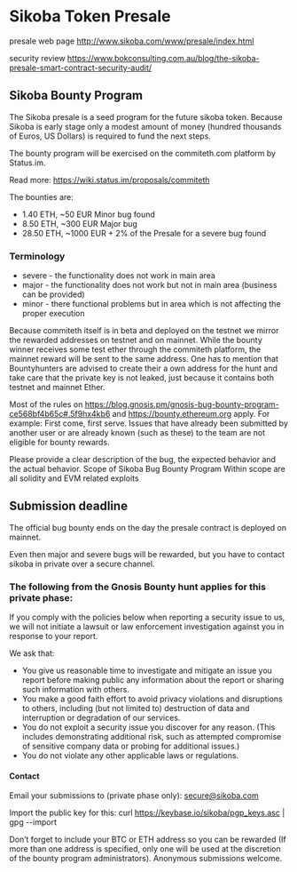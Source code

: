 # Sikoba Token Presale

presale web page http://www.sikoba.com/www/presale/index.html

security review https://www.bokconsulting.com.au/blog/the-sikoba-presale-smart-contract-security-audit/

## Sikoba Bounty Program

The Sikoba presale is a seed program for the future sikoba token. Because Sikoba is early stage only a modest amount of money (hundred thousands of Euros, US Dollars) is required to fund the next steps.

The bounty program will be exercised on the commiteth.com platform by Status.im. 

Read more: https://wiki.status.im/proposals/commiteth

The bounties are:

-  1.40 ETH,     ~50 EUR Minor bug found
-  8.50 ETH,   ~300 EUR Major bug
- 28.50 ETH, ~1000 EUR + 2% of the Presale for a severe bug found

### Terminology
- severe - the functionality does not work in main area 
- major - the functionality does not work but not in main area (business can be provided)
- minor - there functional problems but in area which is not affecting the proper execution


Because commiteth itself is in beta and deployed on the testnet we mirror the rewarded addresses on testnet and on mainnet. While the bounty winner receives some test ether through the commiteth platform, the mainnet reward will be sent to the same address. One has to mention that Bountyhunters are advised to create their a own address for the hunt and take care that the private key is not leaked, just because it contains both testnet and mainnet Ether.

Most of the rules on https://blog.gnosis.pm/gnosis-bug-bounty-program-ce568bf4b65c#.5f9hx4kb6 and https://bounty.ethereum.org apply. For example: First come, first serve. Issues that have already been submitted by another user or are already known (such as these) to the team are not eligible for bounty rewards.

Please provide a clear description of the bug, the expected behavior and the actual behavior.
Scope of Sikoba Bug Bounty Program
Within scope are all solidity and EVM related exploits

## Submission deadline
The official bug bounty ends on the day the presale contract is deployed on mainnet. 

Even then major and severe bugs will be rewarded, but you have to contact sikoba in private over a secure channel.

### The following from the Gnosis Bounty hunt applies for this private phase:
If you comply with the policies below when reporting a security issue to us, we will not initiate a lawsuit or law enforcement investigation against you in response to your report.

We ask that:
- You give us reasonable time to investigate and mitigate an issue you report before making public any information about the report or sharing such information with others.
- You make a good faith effort to avoid privacy violations and disruptions to others, including (but not limited to) destruction of data and interruption or degradation of our services.
- You do not exploit a security issue you discover for any reason. (This includes demonstrating additional risk, such as attempted compromise of sensitive company data or probing for additional issues.)
- You do not violate any other applicable laws or regulations.
#### Contact
Email your submissions to  (private phase only): secure@sikoba.com

Import the public key for this: curl https://keybase.io/sikoba/pgp_keys.asc | gpg --import

Don’t forget to include your BTC or ETH address so you can be rewarded (If more than one address is specified, only one will be used at the discretion of the bounty program administrators).
Anonymous submissions welcome.


